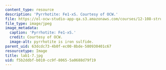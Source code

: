 ```yaml
---
content_type: resource
description: 'Pyrrhotite: Fe1-xS. Courtesy of OCW.'
file: https://ol-ocw-studio-app-qa.s3.amazonaws.com/courses/12-108-structure-of-earth-materials-fall-2004/f5b2ddbfb010cc9f80655a0688d79f19_lab1-7.jpg
file_type: image/jpeg
image_metadata:
  caption: 'Pyrrhotite: Fe1-xS.'
  credit: Courtesy of OCW.
  image-alt: pyrrhotite is iron sulfide.
parent_uid: 63dcdc73-4b0f-ec00-8bde-580930401c67
resourcetype: Image
title: lab1-7.jpg
uid: f5b2ddbf-b010-cc9f-8065-5a0688d79f19
---
```

